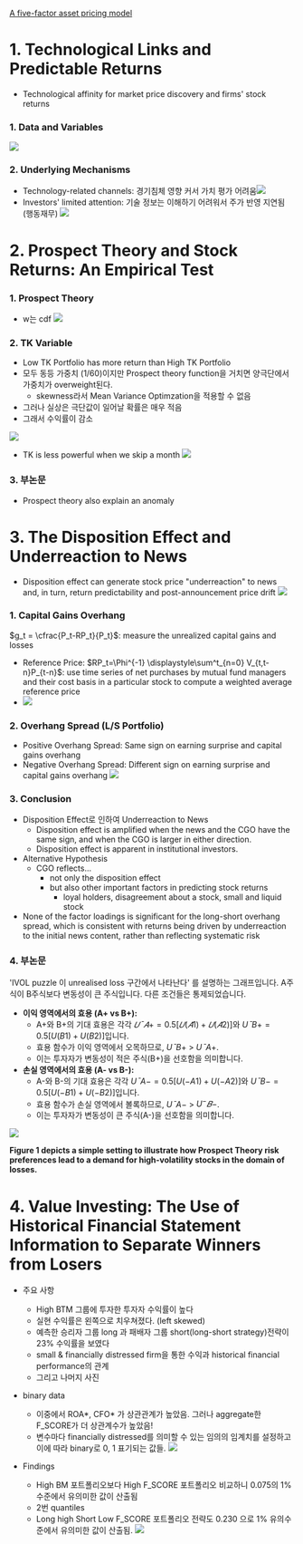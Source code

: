 [A five-factor asset pricing model](A%20five-factor%20asset%20pricing%20model.md)
# 1. Technological Links and Predictable Returns

- Technological affinity for market price discovery and firms' stock returns
### 1. Data and Variables
![](resource/Pasted%20image%2020240528122920.png)
### 2. Underlying Mechanisms
- Technology-related channels: 경기침체 영향 커서 가치 평가 어려움![](resource/Pasted%20image%2020240528123529.png)
- Investors' limited attention:  기술 정보는 이해하기 어려워서 주가 반영 지연됨 (행동재무) ![](resource/Pasted%20image%2020240528123643.png)




# 2. Prospect Theory and Stock Returns: An Empirical Test

### 1. Prospect Theory
- w는 cdf
![](resource/Pasted%20image%2020240528120452.png)
### 2. TK Variable
- Low TK Portfolio has more return than High TK Portfolio
- 모두 동등 가중치 (1/60)이지만 Prospect theory function을 거치면 양극단에서 가중치가 overweight된다. 
	- skewness라서 Mean Variance Optimzation을 적용할 수 없음
- 그러나 실상은 극단값이 일어날 확률은 매우 적음
- 그래서 수익률이 감소

![](resource/Pasted%20image%2020240528120413.png)
- TK is less powerful when we skip a month
![](resource/Pasted%20image%2020240528122242.png)

### 3. 부논문
- Prospect theory also explain an anomaly



# 3. The Disposition Effect and Underreaction to News
- Disposition effect can generate stock price "underreaction" to news and, in turn, return predictability and post-announcement price drift
![](resource/Pasted%20image%2020240528132309.png)
### 1. Capital Gains Overhang

$g_t = \cfrac{P_t-RP_t}{P_t}$: measure the unrealized capital gains and losses
- Reference Price: $RP_t=\Phi^{-1} \displaystyle\sum^t_{n=0} V_{t,t-n}P_{t-n}$: use time series of net purchases by mutual fund managers and their cost basis in a particular stock to compute a weighted average reference price
- ![](resource/Pasted%20image%2020240528135111.png)

### 2. Overhang Spread (L/S Portfolio)
- Positive Overhang Spread: Same sign on earning surprise and capital gains overhang
- Negative Overhang Spread: Different sign on earning surprise and capital gains overhang
![](resource/Pasted%20image%2020240528135323.png)

### 3. Conclusion
- Disposition Effect로 인하여 Underreaction to News
	- Disposition effect is amplified when the news and the CGO have the same sign, and when the CGO is larger in either direction.
	- Disposition effect is apparent in institutional investors.
- Alternative Hypothesis
	- CGO reflects... 
		- not only the disposition effect 
		- but also other important factors in predicting stock returns
			- loyal holders, disagreement about a stock, small and liquid stock
- None of the factor loadings is significant for the long-short overhang spread, which is consistent with returns being driven by underreaction to the initial news content, rather than reflecting systematic risk

### 4. 부논문

'IVOL puzzle 이 unrealised loss 구간에서 나타난다' 를 설명하는 그래프입니다.
A주식이 B주식보다 변동성이 큰 주식입니다. 다른 조건들은 통제되었습니다.
- **이익 영역에서의 효용 (A+ vs B+):**
	- A+와 B+의 기대 효용은 각각 $𝑈ˉ𝐴+=0.5[𝑈(𝐴1)+𝑈(𝐴2)]$와  $UˉB+=0.5[U(B1)+U(B2)]$입니다.​​
	- 효용 함수가 이익 영역에서 오목하므로, $UˉB+$ > $UˉA+$.
	- 이는 투자자가 변동성이 적은 주식(B+)을 선호함을 의미합니다.
- **손실 영역에서의 효용 (A- vs B-):**
	- A-와 B-의 기대 효용은 각각 $UˉA−=0.5[U(−A1)+U(−A2)]$와 $UˉB−=0.5[U(−B1)+U(−B2)]$입니다.​ 
	- 효용 함수가 손실 영역에서 볼록하므로, $UˉA−$ > $U^-𝐵-$.
	- 이는 투자자가 변동성이 큰 주식(A-)을 선호함을 의미합니다.

![](resource/Pasted%20image%2020240528140014.png)


**Figure 1 depicts a simple setting to illustrate how Prospect Theory risk preferences lead to a demand for high-volatility stocks in the domain of losses.**



# 4. Value Investing: The Use of Historical Financial Statement Information to Separate Winners from Losers

- 주요 사항
	- High BTM 그룹에 투자한 투자자 수익률이 높다
	- 실현 수익률은 왼쪽으로 치우쳐졌다. (left skewed)
	- 예측한 승리자 그룹 long 과 패배자 그룹 short(long-short strategy)전략이 23% 수익률을 보였다
	- small & financially distressed firm을 통한 수익과 historical financial performance의 관계
	- 그리고 나머지 사진

- binary data
	- 이중에서 ROA*, CFO* 가 상관관계가 높았음. 그러나 aggregate한 F_SCORE가 더 상관계수가 높았음!
	- 변수마다 financially distressed를 의미할 수 있는 임의의 임계치를 설정하고 이에 따라 binary로 0, 1 표기되는 값들.
![](resource/Pasted%20image%2020240606235409.png)
- Findings
	- High BM 포트폴리오보다 High F_SCORE 포트폴리오 비교하니 0.075의 1% 수준에서 유의미한 값이 산출됨
	- 2번 quantiles
	- Long high Short Low F_SCORE 포트폴리오 전략도 0.230 으로 1% 유의수준에서 유의미한 값이 산출됨.
![](resource/Pasted%20image%2020240607001418.png)

